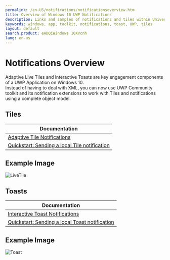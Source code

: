 ```yaml
---
permalink: /en-US/notifications/notificationsoverview.htm
title: Overview of Windows 10 UWP Notifications 
description: Links and samples of notifications and tiles within Universal Windows Platform
keywords: windows, app, toolkit, notifications, toast, UWP, tiles
layout: default
search.product: eADQiWindows 10XVcnh
lang: en-us
---
```


# Notifications Overview 

Adaptive Live Tiles and interactive Toasts are key engagement components of a UWP Application on Windows 10.  
Instead of having to deal with XML, you can now use UWP Community toolkit and its notification extensions to work with Tiles and notifications using a complete object model.

## Tiles

| Documentation |
| --- |
| [Adaptive Tile Notifications](https://blogs.msdn.microsoft.com/tiles_and_toasts/2015/06/30/adaptive-tile-templates-schema-and-documentation/) |
| [Quickstart: Sending a local Tile notification](https://blogs.msdn.microsoft.com/tiles_and_toasts/2015/10/05/quickstart-sending-a-local-tile-notification-in-windows-10/) |



## Example Image

![LiveTile]({{site.baseurl}}/resources/images/Notifications-LiveTile.gif "LiveTile")

## Toasts

| Documentation |
| --- |
| [Interactive Toast Notifications](https://blogs.msdn.microsoft.com/tiles_and_toasts/2015/07/02/adaptive-and-interactive-toast-notifications-for-windows-10/) |
| [Quickstart: Sending a local Toast notification](https://blogs.msdn.microsoft.com/tiles_and_toasts/2015/07/08/quickstart-sending-a-local-toast-notification-and-handling-activations-from-it-windows-10/) |

## Example Image

![Toast]({{site.baseurl}}/resources/images/Notifications-PopToast.gif "Toast")



